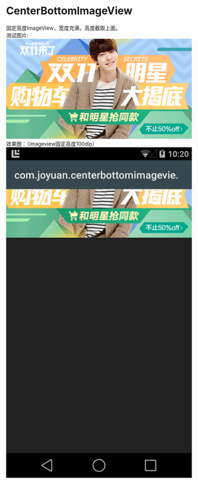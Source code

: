 CenterBottomImageView
=====================

固定高度ImageVIew，宽度充满，高度截取上面。  
测试图片:  
![test](/test.jpg)  
效果图：（imageview固定高度100dip）  
![imageview](/imageview.png)